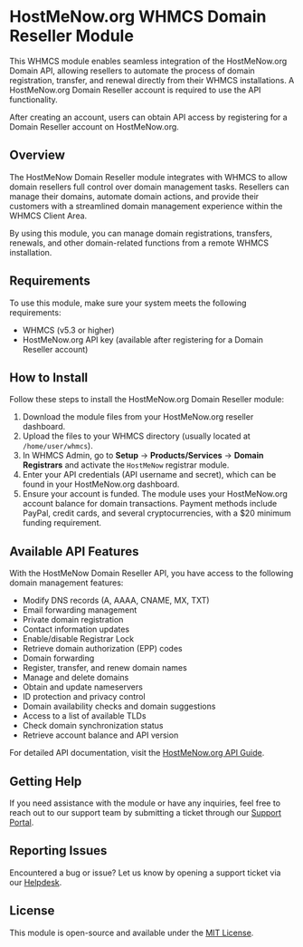 # HostMeNow.org WHMCS Domain Reseller Module

This WHMCS module enables seamless integration of the HostMeNow.org Domain API, allowing resellers to automate the process of domain registration, transfer, and renewal directly from their WHMCS installations. A HostMeNow.org Domain Reseller account is required to use the API functionality.

After creating an account, users can obtain API access by registering for a Domain Reseller account on HostMeNow.org.

## Overview
The HostMeNow Domain Reseller module integrates with WHMCS to allow domain resellers full control over domain management tasks. Resellers can manage their domains, automate domain actions, and provide their customers with a streamlined domain management experience within the WHMCS Client Area.

By using this module, you can manage domain registrations, transfers, renewals, and other domain-related functions from a remote WHMCS installation. 

## Requirements
To use this module, make sure your system meets the following requirements:
- WHMCS (v5.3 or higher)
- HostMeNow.org API key (available after registering for a Domain Reseller account)

## How to Install
Follow these steps to install the HostMeNow.org Domain Reseller module:
1. Download the module files from your HostMeNow.org reseller dashboard.
2. Upload the files to your WHMCS directory (usually located at `/home/user/whmcs`).
3. In WHMCS Admin, go to **Setup** -> **Products/Services** -> **Domain Registrars** and activate the `HostMeNow` registrar module.
4. Enter your API credentials (API username and secret), which can be found in your HostMeNow.org dashboard.
5. Ensure your account is funded. The module uses your HostMeNow.org account balance for domain transactions. Payment methods include PayPal, credit cards, and several cryptocurrencies, with a $20 minimum funding requirement.

## Available API Features
With the HostMeNow Domain Reseller API, you have access to the following domain management features:
- Modify DNS records (A, AAAA, CNAME, MX, TXT)
- Email forwarding management
- Private domain registration
- Contact information updates
- Enable/disable Registrar Lock
- Retrieve domain authorization (EPP) codes
- Domain forwarding
- Register, transfer, and renew domain names
- Manage and delete domains
- Obtain and update nameservers
- ID protection and privacy control
- Domain availability checks and domain suggestions
- Access to a list of available TLDs
- Check domain synchronization status
- Retrieve account balance and API version

For detailed API documentation, visit the [HostMeNow.org API Guide](https://hostmenow.org/domain-reseller.html).

## Getting Help
If you need assistance with the module or have any inquiries, feel free to reach out to our support team by submitting a ticket through our [Support Portal](https://hostmenow.org/client_area/submitticket.php?deptid=10).

## Reporting Issues
Encountered a bug or issue? Let us know by opening a support ticket via our [Helpdesk](https://hostmenow.org/backstage/submitticket.php).

## License
This module is open-source and available under the [MIT License](http://opensource.org/licenses/MIT).
